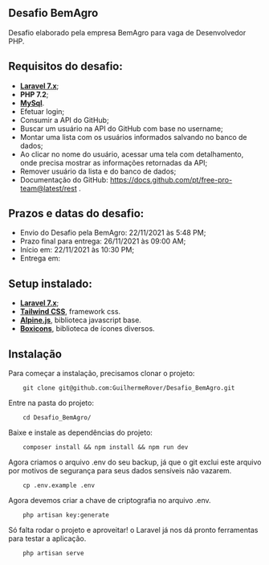 ## Desafio BemAgro

Desafio elaborado pela empresa BemAgro para vaga de Desenvolvedor PHP.

## Requisitos do desafio:

- **[Laravel 7.x](https://laravel.com/)**;
- **PHP 7.2**;
- **[MySql](https://www.mysql.com/downloads/)**.
- Efetuar login;
- Consumir a API do GitHub;
- Buscar um usuário na API do GitHub com base no username;
- Montar uma lista com os usuários informados salvando no banco de dados;
- Ao clicar no nome do usuário, acessar uma tela com detalhamento, onde precisa mostrar as informações retornadas da API;
- Remover usuário da lista e do banco de dados;
- Documentação do GitHub: https://docs.github.com/pt/free-pro-team@latest/rest .

## Prazos e datas do desafio:
- Envio do Desafio pela BemAgro: 22/11/2021 às 5:48 PM;
- Prazo final para entrega: 26/11/2021 às 09:00 AM;
- Início em: 22/11/2021 às 10:30 PM;
- Entrega em:
## Setup instalado:

- **[Laravel 7.x](https://laravel.com/)**;
- **[Tailwind CSS](https://tailwindcss.com/)**, framework css.
- **[Alpine.js](https://alpinejs.dev/)**, biblioteca javascript base.
- **[Boxicons](https://boxicons.com/)**, biblioteca de ícones diversos.

## Instalação

Para começar a instalação, precisamos clonar o projeto:

```shell
    git clone git@github.com:GuilhermeRover/Desafio_BemAgro.git
```
Entre na pasta do projeto:
```shell
    cd Desafio_BemAgro/
```
Baixe e instale as dependências do projeto:
```shell
    composer install && npm install && npm run dev
```
Agora criamos o arquivo .env do seu backup, já que o git exclui este arquivo por motivos de segurança para seus dados sensíveis não vazarem.
```shell
    cp .env.example .env
```
Agora devemos criar a chave de criptografia no arquivo .env.
```shell
    php artisan key:generate
```
Só falta rodar o projeto e aproveitar! o Laravel já nos dá pronto ferramentas para testar a aplicação.
```shell
    php artisan serve
```
